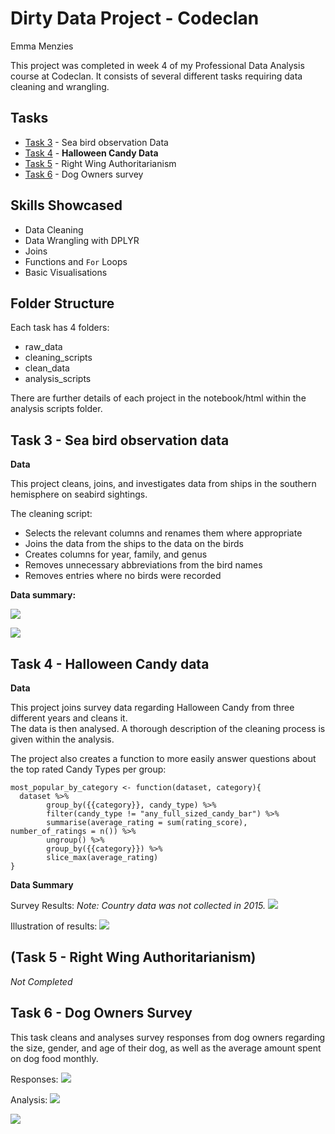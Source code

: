 # Dirty Data Project - Codeclan
Emma Menzies

This project was completed in week 4 of my Professional Data Analysis course at Codeclan.
It consists of several different tasks requiring data cleaning and wrangling. 

## Tasks

* [Task 3](#3) - Sea bird observation Data
* [Task 4](#4) - **Halloween Candy Data**
* [Task 5](#5) - Right Wing Authoritarianism
* [Task 6](#6) - Dog Owners survey

## Skills Showcased

* Data Cleaning
* Data Wrangling with DPLYR
* Joins
* Functions and `For` Loops
* Basic Visualisations

## Folder Structure
Each task has 4 folders:

* raw_data
* cleaning_scripts
* clean_data
* analysis_scripts

There are further details of each project in the notebook/html within the analysis scripts folder.

## Task 3 - Sea bird observation data 
**Data**  

This project cleans, joins, and investigates data from ships in the southern hemisphere on seabird sightings.

The cleaning script:

* Selects the relevant columns and renames them where appropriate
* Joins the data from the ships to the data on the birds
* Creates columns for year, family, and genus
* Removes unnecessary abbreviations from the bird names
* Removes entries where no birds were recorded

**Data summary:**   

![](https://github.com/Emmz900/dirty_data_codeclan_project_emma_menzies/blob/main/task_3/analysis_and_documentation/total_sighting.png)

![](https://github.com/Emmz900/dirty_data_codeclan_project_emma_menzies/blob/main/task_3/analysis_and_documentation/most_common_species.png)

## Task 4 - Halloween Candy data 

**Data**  

This project joins survey data regarding Halloween Candy from three different years and cleans it.  
The data is then analysed. A thorough description of the cleaning process is given within the analysis.  

The project also creates a function to more easily answer questions about the top rated Candy Types per group:

```
most_popular_by_category <- function(dataset, category){
  dataset %>% 
        group_by({{category}}, candy_type) %>% 
        filter(candy_type != "any_full_sized_candy_bar") %>% 
        summarise(average_rating = sum(rating_score), number_of_ratings = n()) %>%
        ungroup() %>% 
        group_by({{category}}) %>% 
        slice_max(average_rating)
}
```

**Data Summary**   

Survey Results:
*Note: Country data was not collected in 2015.*
![](https://github.com/Emmz900/dirty_data_codeclan_project_emma_menzies/blob/main/task_4/analysis_and_documentation/survey_results_received.png)

Illustration of results:
![](https://github.com/Emmz900/dirty_data_codeclan_project_emma_menzies/blob/main/task_4/analysis_and_documentation/candy_ratings_by_country_plot.png)


## (Task 5 - Right Wing Authoritarianism)
*Not Completed*

## Task 6 - Dog Owners Survey 

This task cleans and analyses survey responses from dog owners regarding the size, gender, and age of their dog, as well as the average amount spent on dog food monthly.

Responses:
![](https://github.com/Emmz900/dirty_data_codeclan_project_emma_menzies/blob/main/task_6/analysis_script/responses_recieved.png)

Analysis:
![](https://github.com/Emmz900/dirty_data_codeclan_project_emma_menzies/blob/main/task_6/analysis_script/dog_ages.png) 

![](https://github.com/Emmz900/dirty_data_codeclan_project_emma_menzies/blob/main/task_6/analysis_script/spend_vs_size.png)
 
